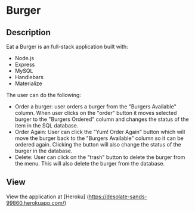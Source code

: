 # Burger

## Description

Eat a Burger is an full-stack application built with:
* Node.js
* Express
* MySQL
* Handlebars
* Materialize

The user can do the following:
* Order a burger: user orders a burger from the "Burgers Available" column. When user clicks on the "order" button it moves selected burger to the "Burgers Ordered" column and changes the status of the item in the SQL database.
* Order Again: User can click the "Yum! Order Again" button which will move the burger back to the "Burgers Available" column so it can be ordered again. Clicking the button will also change the status of the burger in the database.
* Delete: User can click on the "trash" button to delete the burger from the menu. This will also delete the burger from the database.

## View

View the application at [Heroku] (https://desolate-sands-99860.herokuapp.com/)


